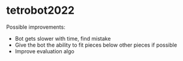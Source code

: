 # tetrobot2022

Possible improvements:

- Bot gets slower with time, find mistake
- Give the bot the ability to fit pieces below other pieces if possible
- Improve evaluation algo
